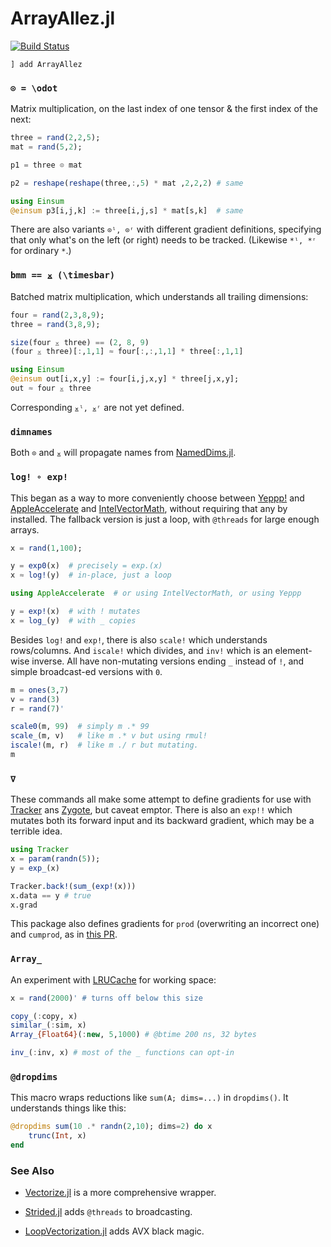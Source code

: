 # ArrayAllez.jl

[![Build Status](https://travis-ci.org/mcabbott/ArrayAllez.jl.svg?branch=master)](https://travis-ci.org/mcabbott/ArrayAllez.jl)

```
] add ArrayAllez
```

### `⊙ = \odot`

Matrix multiplication, on the last index of one tensor & the first index of the next:

```julia
three = rand(2,2,5);
mat = rand(5,2);

p1 = three ⊙ mat

p2 = reshape(reshape(three,:,5) * mat ,2,2,2) # same

using Einsum
@einsum p3[i,j,k] := three[i,j,s] * mat[s,k]  # same
```

There are also variants `⊙ˡ, ⊙ʳ` with different gradient definitions,
specifying that only what's on the left (or right) needs to be tracked. 
(Likewise `*ˡ, *ʳ` for ordinary `*`.)

### `bmm == ⨱ (\timesbar)`

Batched matrix multiplication, which understands all trailing dimensions:

```julia
four = rand(2,3,8,9);
three = rand(3,8,9);

size(four ⨱ three) == (2, 8, 9)
(four ⨱ three)[:,1,1] ≈ four[:,:,1,1] * three[:,1,1]

using Einsum
@einsum out[i,x,y] := four[i,j,x,y] * three[j,x,y];
out ≈ four ⨱ three
```

Corresponding `⨱ˡ, ⨱ʳ` are not yet defined.

### `dimnames`

Both `⊙` and `⨱` will propagate names from [NamedDims.jl](https://github.com/invenia/NamedDims.jl).

### `log! ∘ exp!`

This began as a way to more conveniently choose between [Yeppp!](https://github.com/JuliaMath/Yeppp.jl) 
and [AppleAccelerate](https://github.com/JuliaMath/AppleAccelerate.jl)
and [IntelVectorMath](https://github.com/JuliaMath/IntelVectorMath.jl),
without requiring that any by installed. 
The fallback version is just a loop, with `@threads` for large enough arrays.

```julia
x = rand(1,100);

y = exp0(x)  # precisely = exp.(x)
x ≈ log!(y)  # in-place, just a loop

using AppleAccelerate  # or using IntelVectorMath, or using Yeppp

y = exp!(x)  # with ! mutates
x = log_(y)  # with _ copies
```

Besides `log!` and `exp!`, there is also `scale!` which understands rows/columns. 
And `iscale!` which divides, and `inv!` which is an element-wise inverse.
All have non-mutating versions ending `_` instead of `!`, and simple broadcast-ed versions with `0`.

```julia
m = ones(3,7)
v = rand(3)
r = rand(7)'

scale0(m, 99)  # simply m .* 99
scale_(m, v)   # like m .* v but using rmul!
iscale!(m, r)  # like m ./ r but mutating.
m
```

### `∇`

These commands all make some attempt to define gradients for use with 
[Tracker](https://github.com/FluxML/Tracker.jl) ans 
[Zygote](https://github.com/FluxML/Zygote.jl), but caveat emptor. 
There is also an `exp!!` which mutates both its forward input and its backward gradient, 
which may be a terrible idea.

```julia
using Tracker
x = param(randn(5));
y = exp_(x)

Tracker.back!(sum_(exp!(x)))
x.data == y # true
x.grad
```

This package also defines gradients for `prod` (overwriting an incorrect one) and `cumprod`, 
as in [this PR](https://github.com/FluxML/Flux.jl/pull/524). 

### `Array_`

An experiment with [LRUCache](https://github.com/JuliaCollections/LRUCache.jl) for working space:

```julia
x = rand(2000)' # turns off below this size

copy_(:copy, x)
similar_(:sim, x)
Array_{Float64}(:new, 5,1000) # @btime 200 ns, 32 bytes

inv_(:inv, x) # most of the _ functions can opt-in
```

### `@dropdims`

This macro wraps reductions like `sum(A; dims=...)` in `dropdims()`.
It understands things like this:

```julia
@dropdims sum(10 .* randn(2,10); dims=2) do x
    trunc(Int, x)
end
```

### See Also

* [Vectorize.jl](https://github.com/rprechelt/Vectorize.jl) is a more comprehensive wrapper. 

* [Strided.jl](https://github.com/Jutho/Strided.jl) adds `@threads` to broadcasting. 

* [LoopVectorization.jl](https://github.com/chriselrod/LoopVectorization.jl) adds AVX black magic.
